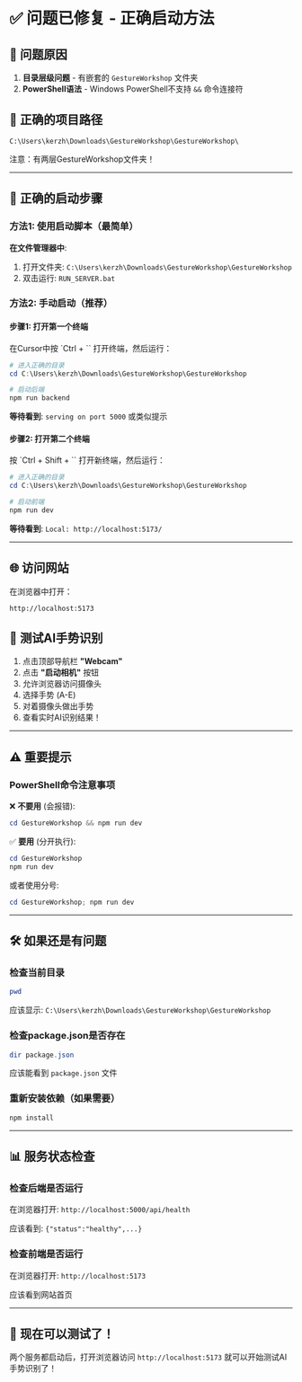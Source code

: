 # ✅ 问题已修复 - 正确启动方法

## 🔧 问题原因

1. **目录层级问题** - 有嵌套的 `GestureWorkshop` 文件夹
2. **PowerShell语法** - Windows PowerShell不支持 `&&` 命令连接符

## 📁 正确的项目路径

```
C:\Users\kerzh\Downloads\GestureWorkshop\GestureWorkshop\
```

注意：有两层GestureWorkshop文件夹！

---

## 🚀 正确的启动步骤

### 方法1: 使用启动脚本（最简单）

**在文件管理器中**:
1. 打开文件夹: `C:\Users\kerzh\Downloads\GestureWorkshop\GestureWorkshop`
2. 双击运行: `RUN_SERVER.bat`

### 方法2: 手动启动（推荐）

#### 步骤1: 打开第一个终端
在Cursor中按 `Ctrl + `` 打开终端，然后运行：

```powershell
# 进入正确的目录
cd C:\Users\kerzh\Downloads\GestureWorkshop\GestureWorkshop

# 启动后端
npm run backend
```

**等待看到**: `serving on port 5000` 或类似提示

#### 步骤2: 打开第二个终端  
按 `Ctrl + Shift + `` 打开新终端，然后运行：

```powershell
# 进入正确的目录
cd C:\Users\kerzh\Downloads\GestureWorkshop\GestureWorkshop

# 启动前端
npm run dev
```

**等待看到**: `Local: http://localhost:5173/`

---

## 🌐 访问网站

在浏览器中打开：
```
http://localhost:5173
```

## 🎯 测试AI手势识别

1. 点击顶部导航栏 **"Webcam"**
2. 点击 **"启动相机"** 按钮
3. 允许浏览器访问摄像头
4. 选择手势 (A-E)
5. 对着摄像头做出手势
6. 查看实时AI识别结果！

---

## ⚠️ 重要提示

### PowerShell命令注意事项

❌ **不要用** (会报错):
```powershell
cd GestureWorkshop && npm run dev
```

✅ **要用** (分开执行):
```powershell
cd GestureWorkshop
npm run dev
```

或者使用分号:
```powershell
cd GestureWorkshop; npm run dev
```

---

## 🛠️ 如果还是有问题

### 检查当前目录
```powershell
pwd
```

应该显示: `C:\Users\kerzh\Downloads\GestureWorkshop\GestureWorkshop`

### 检查package.json是否存在
```powershell
dir package.json
```

应该能看到 `package.json` 文件

### 重新安装依赖（如果需要）
```powershell
npm install
```

---

## 📊 服务状态检查

### 检查后端是否运行
在浏览器打开: `http://localhost:5000/api/health`

应该看到: `{"status":"healthy",...}`

### 检查前端是否运行
在浏览器打开: `http://localhost:5173`

应该看到网站首页

---

## 🎉 现在可以测试了！

两个服务都启动后，打开浏览器访问 `http://localhost:5173` 就可以开始测试AI手势识别了！

